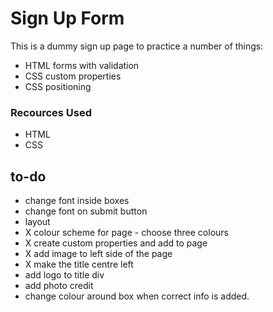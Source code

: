 # Sign Up Form

This is a dummy sign up page to practice a number of things:

- HTML forms with validation
- CSS custom properties
- CSS positioning

### Recources Used

- HTML
- CSS

## to-do

- change font inside boxes
- change font on submit button
- layout
- X colour scheme for page - choose three colours
- X create custom properties and add to page
- X add image to left side of the page
- X make the title centre left
- add logo to title div
- add photo credit
- change colour around box when correct info is added.
